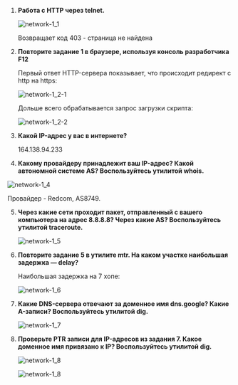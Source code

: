 1. **Работа c HTTP через telnet.**
      
    ![network-1_1](img/network-1_1.png)
    
    Возвращает код 403 - страница не найдена
      
2. **Повторите задание 1 в браузере, используя консоль разработчика F12**

    Первый ответ HTTP-сервера показывает, что происходит редирект с http на https:

   ![network-1_2-1](img/network-1_2-1.png)
   
   Дольше всего обрабатывается запрос загрузки скрипта:
   
   ![network-1_2-2](img/network-1_2-2.png)
   
3. **Какой IP-адрес у вас в интернете?**

   164.138.94.233
   
4. **Какому провайдеру принадлежит ваш IP-адрес? Какой автономной системе AS? Воспользуйтесь утилитой whois.**

  ![network-1_4](img/network-1_4.png)
  
  Провайдер - Redcom, AS8749.
  
5. **Через какие сети проходит пакет, отправленный с вашего компьютера на адрес 8.8.8.8? Через какие AS? Воспользуйтесь утилитой traceroute.**

   ![network-1_5](img/network-1_5.png)
   
6. **Повторите задание 5 в утилите mtr. На каком участке наибольшая задержка — delay?**

    Наибольшая задержка на 7 хопе:
    
    ![network-1_6](img/network-1_6.png)
    
7. **Какие DNS-сервера отвечают за доменное имя dns.google? Какие A-записи? Воспользуйтесь утилитой dig.**

    ![network-1_7](img/network-1_7.png)
    
8. **Проверьте PTR записи для IP-адресов из задания 7. Какое доменное имя привязано к IP? Воспользуйтесь утилитой dig.**

    ![network-1_8](img/network-1_8-1.png)
    
    ![network-1_8](img/network-1_8-2.png)
